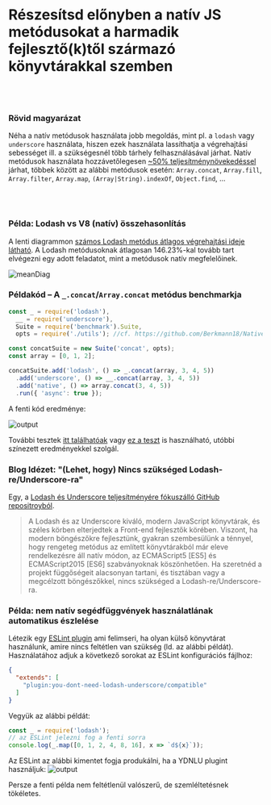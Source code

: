 # Részesítsd előnyben a natív JS metódusokat a harmadik fejlesztő(k)től származó könyvtárakkal szemben


<br/><br/>

### Rövid magyarázat

Néha a natív metódusok használata jobb megoldás, mint pl. a `lodash` vagy `underscore` használata, hiszen ezek használata lassíthatja a végrehajtási sebességet ill. a szükségesnél több tárhely felhasználásával járhat. Natív metódusok használata hozzávetőlegesen [ ~50% teljesítménynövekedéssel](https://github.com/Berkmann18/NativeVsUtils/blob/master/analysis.xlsx) járhat, többek között az alábbi metódusok esetén: `Array.concat`, `Array.fill`, `Array.filter`, `Array.map`, `(Array|String).indexOf`, `Object.find`, ...

<!-- comp here: https://gist.github.com/Berkmann18/3a99f308d58535ab0719ac8fc3c3b8bb-->

<br/><br/>

### Példa: Lodash vs V8 (natív) összehasonlítás
A lenti diagrammon [számos Lodash metódus átlagos végrehajtási ideje látható](https://github.com/Berkmann18/NativeVsUtils/blob/master/nativeVsLodash.ods). A Lodash metódusoknak átlagosan 146.23%-kal tovább tart elvégezni egy adott feladatot, mint a metódusok natív megfelelőinek. 

![meanDiag](../../assets/images/sampleMeanDiag.png)

### Példakód – A `_.concat`/`Array.concat` metódus benchmarkja
```javascript
const _ = require('lodash'),
  __ = require('underscore'),
  Suite = require('benchmark').Suite,
  opts = require('./utils'); //cf. https://github.com/Berkmann18/NativeVsUtils/blob/master/utils.js

const concatSuite = new Suite('concat', opts);
const array = [0, 1, 2];

concatSuite.add('lodash', () => _.concat(array, 3, 4, 5))
  .add('underscore', () => __.concat(array, 3, 4, 5))
  .add('native', () => array.concat(3, 4, 5))
  .run({ 'async': true });
```

A fenti kód eredménye:

![output](../../assets/images/concat-benchmark.png)

További tesztek [itt találhatóak](https://github.com/Berkmann18/NativeVsUtils/blob/master/index.txt) vagy [ez a teszt](https://github.com/Berkmann18/NativeVsUtils/blob/master/index.js) is használható, utóbbi színezett eredményekkel szolgál.

### Blog Idézet: "(Lehet, hogy) Nincs szükséged Lodash-re/Underscore-ra"

Egy, a [Lodash és Underscore teljesítményére fókuszálló GitHub repositroyból](https://github.com/you-dont-need/You-Dont-Need-Lodash-Underscore).

 > A Lodash és az Underscore kiváló, modern JavaScript könyvtárak, és széles körben elterjedtek a Front-end fejlesztők körében. Viszont, ha modern böngészőkre fejlesztünk, gyakran szembesülünk a ténnyel, hogy rengeteg metódus az említett könyvtárakból már eleve rendelkezésre áll natív módon, az ECMAScript5 [ES5] és ECMAScript2015 [ES6] szabványoknak köszönhetően. Ha szeretnéd a projekt függőségeit alacsonyan tartani, és tisztában vagy a megcélzott böngészőkkel, nincs szükséged a Lodash-re/Underscore-ra.

### Példa: nem natív segédfüggvények használatlának automatikus észlelése
Létezik egy [ESLint plugin](https://www.npmjs.com/package/eslint-plugin-you-dont-need-lodash-underscore) ami felimseri, ha olyan külső könyvtárat használunk, amire nincs feltétlen van szükség (ld. az alábbi példát).
Használatához adjuk a következő sorokat az ESLint konfigurációs fájlhoz:
```json
{
  "extends": [
    "plugin:you-dont-need-lodash-underscore/compatible"
  ]
}
```

Vegyük az alábbi példát:
```js
const _ = require('lodash');
// az ESLint jelezni fog a fenti sorra
console.log(_.map([0, 1, 2, 4, 8, 16], x => `d${x}`));
```
Az ESLint az alábbi kimentet fogja produkálni, ha a YDNLU plugint használjuk:
![output](../../assets/images/ydnlu.png)

Persze a fenti példa nem feltétlenül valószerű, de szemléltetésnek tökéletes.
